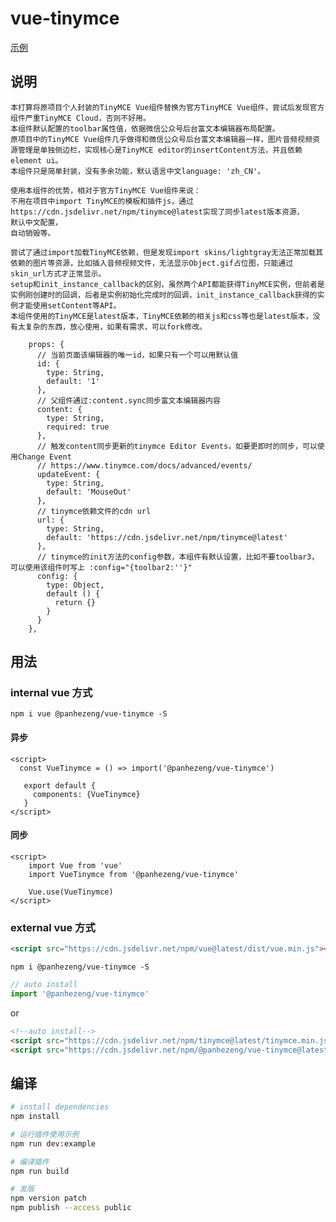 # vue-tinymce

[示例](https://panhezeng.github.io/vue-tinymce/)

## 说明

    本打算将原项目个人封装的TinyMCE Vue组件替换为官方TinyMCE Vue组件，尝试后发现官方组件严重TinyMCE Cloud，否则不好用。
    本组件默认配置的toolbar属性值，依据微信公众号后台富文本编辑器布局配置。
    原项目中的TinyMCE Vue组件几乎做得和微信公众号后台富文本编辑器一样，图片音频视频资源管理是单独侧边栏，实现核心是TinyMCE editor的insertContent方法，并且依赖element ui。
    本组件只是简单封装，没有多余功能，默认语言中文language: 'zh_CN'。
    
    使用本组件的优势，相对于官方TinyMCE Vue组件来说：
    不用在项目中import TinyMCE的模板和插件js，通过https://cdn.jsdelivr.net/npm/tinymce@latest实现了同步latest版本资源，
    默认中文配置，
    自动销毁等。
    
    尝试了通过import加载TinyMCE依赖，但是发现import skins/lightgray无法正常加载其依赖的图片等资源，比如插入音频视频文件，无法显示Object.gif占位图，只能通过skin_url方式才正常显示。
    setup和init_instance_callback的区别，虽然两个API都能获得TinyMCE实例，但前者是实例刚创建时的回调，后者是实例初始化完成时的回调，init_instance_callback获得的实例才能使用setContent等API。
    本组件使用的TinyMCE是latest版本，TinyMCE依赖的相关js和css等也是latest版本，没有太复杂的东西，放心使用，如果有需求，可以fork修改。
   
```vue
    props: {
      // 当前页面该编辑器的唯一id，如果只有一个可以用默认值
      id: {
        type: String,
        default: '1'
      },
      // 父组件通过:content.sync同步富文本编辑器内容
      content: {
        type: String,
        required: true
      },
      // 触发content同步更新的tinymce Editor Events，如要更即时的同步，可以使用Change Event
      // https://www.tinymce.com/docs/advanced/events/
      updateEvent: {
        type: String,
        default: 'MouseOut'
      },
      // tinymce依赖文件的cdn url
      url: {
        type: String,
        default: 'https://cdn.jsdelivr.net/npm/tinymce@latest'
      },
      // tinymce的init方法的config参数，本组件有默认设置，比如不要toolbar3，可以使用该组件时写上 :config="{toolbar2:''}"
      config: {
        type: Object,
        default () {
          return {}
        }
      }
    },
```

## 用法

### internal vue 方式

`npm i vue @panhezeng/vue-tinymce -S`

#### 异步
```vue
<script>
  const VueTinymce = () => import('@panhezeng/vue-tinymce')
 
   export default {
     components: {VueTinymce}
   }
</script>
```

#### 同步
```vue
<script>
    import Vue from 'vue'
    import VueTinymce from '@panhezeng/vue-tinymce'

    Vue.use(VueTinymce)
</script>
```

### external vue 方式

```html
<script src="https://cdn.jsdelivr.net/npm/vue@latest/dist/vue.min.js"></script>
```

`npm i @panhezeng/vue-tinymce -S`

```javascript
// auto install
import '@panhezeng/vue-tinymce'
```
or 
```html
<!--auto install-->
<script src="https://cdn.jsdelivr.net/npm/tinymce@latest/tinymce.min.js"></script>
<script src="https://cdn.jsdelivr.net/npm/@panhezeng/vue-tinymce@latest/dist/vue-tinymce.min.js"></script>
```

## 编译

``` bash
# install dependencies
npm install

# 运行插件使用示例
npm run dev:example

# 编译插件
npm run build

# 发版
npm version patch
npm publish --access public

```

